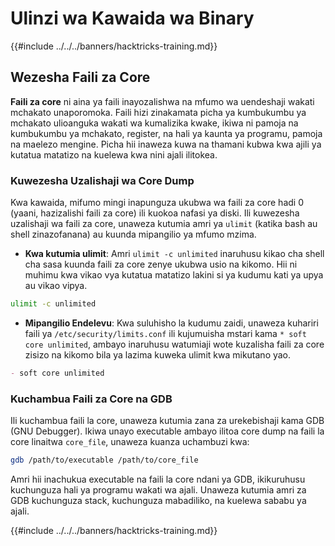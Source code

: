 # Ulinzi wa Kawaida wa Binary

{{#include ../../../banners/hacktricks-training.md}}

## Wezesha Faili za Core

**Faili za core** ni aina ya faili inayozalishwa na mfumo wa uendeshaji wakati mchakato unaporomoka. Faili hizi zinakamata picha ya kumbukumbu ya mchakato ulioanguka wakati wa kumalizika kwake, ikiwa ni pamoja na kumbukumbu ya mchakato, register, na hali ya kaunta ya programu, pamoja na maelezo mengine. Picha hii inaweza kuwa na thamani kubwa kwa ajili ya kutatua matatizo na kuelewa kwa nini ajali ilitokea.

### **Kuwezesha Uzalishaji wa Core Dump**

Kwa kawaida, mifumo mingi inapunguza ukubwa wa faili za core hadi 0 (yaani, hazizalishi faili za core) ili kuokoa nafasi ya diski. Ili kuwezesha uzalishaji wa faili za core, unaweza kutumia amri ya `ulimit` (katika bash au shell zinazofanana) au kuunda mipangilio ya mfumo mzima.

- **Kwa kutumia ulimit**: Amri `ulimit -c unlimited` inaruhusu kikao cha shell cha sasa kuunda faili za core zenye ukubwa usio na kikomo. Hii ni muhimu kwa vikao vya kutatua matatizo lakini si ya kudumu kati ya upya au vikao vipya.
```bash
ulimit -c unlimited
```
- **Mipangilio Endelevu**: Kwa suluhisho la kudumu zaidi, unaweza kuhariri faili ya `/etc/security/limits.conf` ili kujumuisha mstari kama `* soft core unlimited`, ambayo inaruhusu watumiaji wote kuzalisha faili za core zisizo na kikomo bila ya lazima kuweka ulimit kwa mikutano yao.
```markdown
- soft core unlimited
```
### **Kuchambua Faili za Core na GDB**

Ili kuchambua faili la core, unaweza kutumia zana za urekebishaji kama GDB (GNU Debugger). Ikiwa unayo executable ambayo ilitoa core dump na faili la core linaitwa `core_file`, unaweza kuanza uchambuzi kwa:
```bash
gdb /path/to/executable /path/to/core_file
```
Amri hii inachukua executable na faili la core ndani ya GDB, ikikuruhusu kuchunguza hali ya programu wakati wa ajali. Unaweza kutumia amri za GDB kuchunguza stack, kuchunguza mabadiliko, na kuelewa sababu ya ajali.

{{#include ../../../banners/hacktricks-training.md}}
